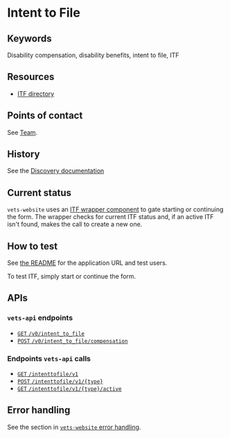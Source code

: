 # Intent to File
## Keywords
Disability compensation, disability benefits, intent to file, ITF

## Resources
- [ITF directory](/Products/disability/526ez/archive/engineering/itf)

## Points of contact
See [Team](/Products/disability/526ez/README.md).

## History
See the [Discovery documentation](/Products/disability/526ez/archive/engineering/itf/itf_discovery.md)

## Current status
`vets-website` uses an [ITF wrapper component](https://github.com/department-of-veterans-affairs/vets-website/blob/master/src/applications/disability-benefits/all-claims/containers/ITFWrapper.jsx) to gate starting or continuing the form. The wrapper checks for current ITF status and, if an active ITF isn't found, makes the call to create a new one.

## How to test
See [the README](/Products/disability/526ez/README.md) for the application URL and test users.

To test ITF, simply start or continue the form.

## APIs
### `vets-api` endpoints
- [`GET` `/v0/intent_to_file`](https://department-of-veterans-affairs.github.io/va-digital-services-platform-docs/api-reference/#/form_526/getIntentToFile)
- [`POST` `/v0/intent_to_file/compensation`](https://department-of-veterans-affairs.github.io/va-digital-services-platform-docs/api-reference/#/form_526/postIntentToFile)

### Endpoints `vets-api` calls

- [`GET` `/intenttofile/v1`](https://pint.ebenefits.va.gov/wss-intenttofile-services-web/swagger-ui/index.html?url=https://pint.ebenefits.va.gov/domain1/wss-intenttofile-services-web/rest/swagger.yaml#!/intenttofilev1/getAllIntentToFile)
- [`POST` `/intenttofile/v1/{type}`](https://pint.ebenefits.va.gov/wss-intenttofile-services-web/swagger-ui/index.html?url=https://pint.ebenefits.va.gov/domain1/wss-intenttofile-services-web/rest/swagger.yaml#!/intenttofilev1/createIntentToFile)
- [`GET` `/intenttofile/v1/{type}/active`](https://pint.ebenefits.va.gov/wss-intenttofile-services-web/swagger-ui/index.html?url=https://pint.ebenefits.va.gov/domain1/wss-intenttofile-services-web/rest/swagger.yaml#!/intenttofilev1/getActiveIntentToFile)


## Error handling
See the section in [`vets-website` error handling](/Products/disability/526ez/Errors/vets-website.md#itf-fetch-error).
